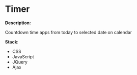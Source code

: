 # Timer

**Description:**
 
 Countdown time apps from today to selected date on calendar
  
  **Stack:**
   
   - CSS
   - JavaScript
   - JQuery
   - Ajax
